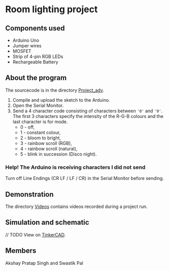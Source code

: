 # Room lighting project

## Components used

- Arduino Uno
- Jumper wires
- MOSFET
- Strip of 4-pin RGB LEDs
- Rechargeable Battery

## About the program

The sourcecode is in the directory [Project_adv](./Project_adv/).

1. Compile and upload the sketch to the Arduino.
2. Open the Serial Monitor.
3. Send a 4 character code consisting of characters between `'0'` and `'9'`.  
The first 3 characters specify the intensity of the R-G-B colours and the last character is for mode.
    - 0 - off,
    - 1 - constant colour,
    - 2 - bloom to bright,
    - 3 - rainbow scroll (RGB),
    - 4 - rainbow scroll (natural),
    - 5 - blink in succession (Disco night).

### Help! The Arduino is receiving characters I did not send

Turn off Line Endings (CR LF / LF / CR) in the Serial Monitor before sending.

## Demonstration

The directory [Videos](./Videos/) contains videos recorded during a project run.

## Simulation and schematic

// TODO
View on [TinkerCAD](https://google.com/404).

## Members

Akshay Pratap Singh and Swastik Pal
